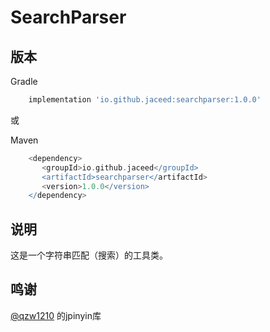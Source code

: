 # SearchParser

## 版本

Gradle
```gradle
    implementation 'io.github.jaceed:searchparser:1.0.0'
```
或

Maven
```gradle
    <dependency>
       <groupId>io.github.jaceed</groupId>
       <artifactId>searchparser</artifactId>
       <version>1.0.0</version>
    </dependency>
```

## 说明

这是一个字符串匹配（搜索）的工具类。

## 鸣谢

[@qzw1210](https://github.com/qzw1210) 的jpinyin库

